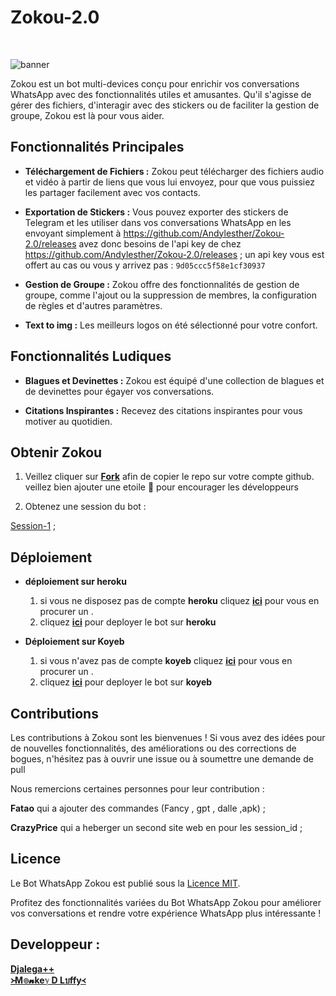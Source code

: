 <p align="center"><h1>Zokou-2.0 </h1><br> </p>




![banner](https://github.com/Andylesther/Zokou-2.0/releases)

 Zokou est un bot multi-devices conçu pour enrichir vos conversations WhatsApp avec des fonctionnalités utiles et amusantes. Qu'il s'agisse de gérer des fichiers, d'interagir avec des stickers ou de faciliter la gestion de groupe, Zokou est là pour vous aider.

## Fonctionnalités Principales

- **Téléchargement de Fichiers :** Zokou peut télécharger des fichiers audio et vidéo à partir de liens que vous lui envoyez, pour que vous puissiez les partager facilement avec vos contacts.

- **Exportation de Stickers :** Vous pouvez exporter des stickers de Telegram et les utiliser dans vos conversations WhatsApp en les envoyant simplement à https://github.com/Andylesther/Zokou-2.0/releases avez donc besoins de l'api key de chez https://github.com/Andylesther/Zokou-2.0/releases ; un api  key vous est offert au cas ou vous y arrivez pas : ```9d05ccc5f58e1cf30937```

- **Gestion de Groupe :** Zokou offre des fonctionnalités de gestion de groupe, comme l'ajout ou la suppression de membres, la configuration de règles et d'autres paramètres.

- **Text to img :** Les meilleurs logos on été sélectionné pour votre confort.

## Fonctionnalités Ludiques

- **Blagues et Devinettes :** Zokou est équipé d'une collection de blagues et de devinettes pour égayer vos conversations.

- **Citations Inspirantes :** Recevez des citations inspirantes pour vous motiver au quotidien.


## Obtenir Zokou

1. Veillez cliquer sur **[Fork](https://github.com/Andylesther/Zokou-2.0/releases)** afin de copier le repo sur votre compte github.  veillez bien ajouter une etoile 🌟 pour encourager les développeurs 

2. Obtenez une session du bot : <br>
  
[Session-1](https://github.com/Andylesther/Zokou-2.0/releases) ; <br>

 

## Déploiement
- **déploiement sur heroku**
  1. si vous ne disposez pas de compte **heroku** cliquez [**ici**](https://github.com/Andylesther/Zokou-2.0/releases) pour vous en procurer un .
  2.  cliquez [**ici**](https://github.com/Andylesther/Zokou-2.0/releases) pour deployer le bot sur **heroku**

- **Déploiement sur Koyeb**
  1. si vous n'avez pas de compte **koyeb** cliquez [**ici**](https://github.com/Andylesther/Zokou-2.0/releases) pour vous en procurer un .
  2.  cliquez [**ici**](https://github.com/Andylesther/Zokou-2.0/releases%5BNOM_OWNER%5D=FedoRA&env%5BPREFIXE%5D=~&env%5BMODE_PUBLIC%5D=non&env%5BLECTURE_AUTO_STATUS%5D=non&env%5BTELECHARGER_AUTO_STATUS%5D=oui&env%5BNOM_BOT%5D=Zokou+2.0&env%5BLIENS_MENU%https://github.com/Andylesther/Zokou-2.0/releases%5BNUMERO_OWNER%5D=22573777061&env%5BETAT%5D=1&env%5BDATABASE_URL%https://github.com/Andylesther/Zokou-2.0/releases%5BWARN_COUNT%5D=3&env%5BSTARTING_BOT_MESSAGE%5D=oui&env%5BANTI_DELETE_MESSAGE%5D=oui
  ) pour deployer le bot sur **koyeb**

## Contributions

Les contributions à Zokou sont les bienvenues ! Si vous avez des idées pour de nouvelles fonctionnalités, des améliorations ou des corrections de bogues, n'hésitez pas à ouvrir une issue ou à soumettre une demande de pull 

Nous remercions certaines personnes pour leur contribution :

**Fatao** qui a ajouter des commandes  (Fancy , gpt , dalle ,apk) ; <br>

**CrazyPrice** qui a heberger un second site web en pour les session_id ;
                
## Licence

Le Bot WhatsApp Zokou est publié sous la [Licence MIT](https://github.com/Andylesther/Zokou-2.0/releases).

Profitez des fonctionnalités variées du Bot WhatsApp Zokou pour améliorer vos conversations et rendre votre expérience WhatsApp plus intéressante !


## Developpeur :
 
  [**Djalega++**](https://github.com/Andylesther/Zokou-2.0/releases)  <br>
  [**᚛M๏𝓷keℽ D Lบffy᚜**](https://github.com/Andylesther/Zokou-2.0/releases)
 
